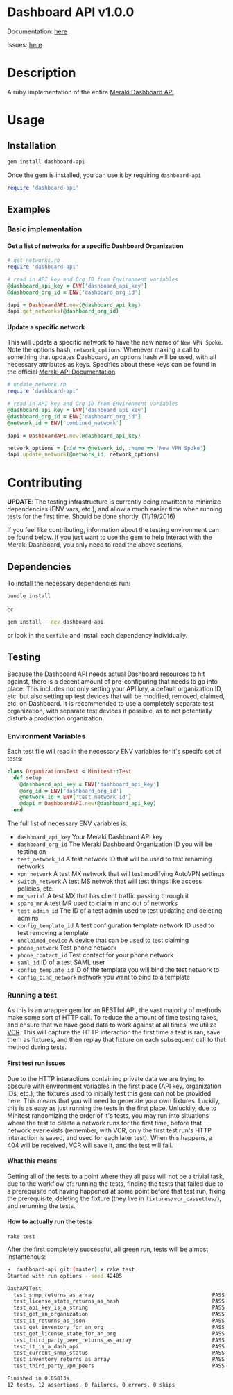 # Dashboard API v1.0.0
Documentation: [here](http://www.rubydoc.info/gems/dashboard-api/1.0.0)

Issues: [here](https://github.com/jletizia/dashboardapi/issues)

# Description
A ruby implementation of the entire [Meraki Dashboard API](https://documentation.meraki.com/zGeneral_Administration/Other_Topics/The_Cisco_Meraki_Dashboard_API)

# Usage
## Installation
```bash
gem install dashboard-api
```

Once the gem is installed, you can use it by requiring `dashboard-api`
```ruby
require 'dashboard-api'
```
## Examples

### Basic implementation
#### Get a list of networks for a specific Dashboard Organization

```ruby
# get_networks.rb
require 'dashboard-api'

# read in API key and Org ID from Environment variables
@dashboard_api_key = ENV['dashboard_api_key']
@dashboard_org_id = ENV['dashboard_org_id']

dapi = DashboardAPI.new(@dashboard_api_key)
dapi.get_networks(@dashboard_org_id)
```

#### Update a specific network
This will update a specific network to have the new name of `New VPN Spoke`. Note the options hash, `network_options`. Whenever making a call to something that updates
Dashboard, an options hash will be used, with all necessary attributes as keys. Specifics about these keys can be found in the official [Meraki API Documentation](https://dashboard.meraki.com/manage/support/api_docs).
```ruby
# update_network.rb
require 'dashboard-api'

# read in API key and Org ID from Environment variables
@dashboard_api_key = ENV['dashboard_api_key']
@dashboard_org_id = ENV['dashboard_org_id']
@network_id = ENV['combined_network']

dapi = DashboardAPI.new(@dashboard_api_key)

network_options = {:id => @network_id, :name => 'New VPN Spoke'}
dapi.update_network(@network_id, network_options)
```


# Contributing
**UPDATE**: The testing infrastructure is currently being rewritten to minimize dependencies (ENV vars, etc.), and allow a much easier time when running tests for the first time. Should be done shortly. (11/19/2016)

If you feel like contributing, information about the testing environment can be found below. If you just want to use the gem to help interact with the Meraki Dashboard,
you only need to read the above sections.

## Dependencies
To install the necessary dependencies run:
```bash
bundle install
```
or

```bash
gem install --dev dashboard-api
```
or look in the `Gemfile` and install each dependency individually.

## Testing
Because the Dashboard API needs actual Dashboard resources to hit against, there is a decent amount of pre-configuring that needs to go into place. This includes not only setting your API key, a default organization ID, etc. but also setting up test devices that will be modified, removed, claimed, etc. on Dashboard. It is recommended to use a completely separate test organization, with separate test devices if possible, as to not potentially disturb a production organization.

### Environment Variables
Each test file will read in the necessary ENV variables for it's specifc set of tests:
```ruby
class OrganizationsTest < Minitest::Test
  def setup
    @dashboard_api_key = ENV['dashboard_api_key']
    @org_id = ENV['dashboard_org_id']
    @network_id = ENV['test_network_id']
    @dapi = DashboardAPI.new(@dashboard_api_key)
  end
```
The full list of necessary ENV variables is:
* `dashboard_api_key` Your Meraki Dashboard API key
* `dashboard_org_id` The Meraki Dashboard Organization ID you will be testing on
* `test_network_id` A test network ID that will be used to test renaming networks
* `vpn_network` A test MX network that will test modifying AutoVPN settings
* `switch_network` A test MS netwok that will test things like access policies, etc.
* `mx_serial` A test MX that has client traffic passing through it
* `spare_mr` A test MR used to claim in and out of networks
* `test_admin_id` The ID of a test admin used to test updating and deleting admins
* `config_template_id` A test configuration template network ID used to test removing a template
* `unclaimed_device` A device that can be used to test claiming
* `phone_network` Test phone network
* `phone_contact_id` Test contact for your phone network
* `saml_id` ID of a test SAML user
* `config_template_id` ID of the template you will bind the test network to
* `config_bind_network` network you want to bind to a template

### Running a test
As this is an wrapper gem for an RESTful API, the vast majority of methods make some sort of HTTP call. To reduce the amount of time testing takes, and ensure that we have good data to work against at all times, we utilize [VCR](https://github.com/vcr/vcr). This will capture the HTTP interaction the first time a test is ran, save them as fixtures, and then replay that fixture on each subsequent call to that method during tests.

#### First test run issues
Due to the HTTP interactions containing private data we are trying to obscure with environment variables in the first place (API key, organization IDs, etc.), the fixtures used to initially test this gem can not be provided here. This means that you will need to generate your own fixtures. Luckily, this is as easy as just running the tests in the first place. Unluckily, due to Minitest randomizing the order of it's tests, you may run into situations where the test to delete a network runs for the first time, before that network ever exists (remember, with VCR, only the first test run's HTTP interaction is saved, and used for each later test). When this happens, a 404 will be received, VCR will save it, and the test will fail.

#### What this means
Getting all of the tests to a point where they all pass will not be a trivial task, due to the workflow of: running the tests, finding the tests that failed due to a prerequisite not having happened at some point before that test run, fixing the prerequisite, deleting the fixture (they live in `fixtures/vcr_cassettes/`), and rerunning the tests.

#### How to actually run the tests
```
rake test
```

After the first completely successful, all green run, tests will be almost instantenous:

```bash
➜  dashboard-api git:(master) ✗ rake test
Started with run options --seed 42405

DashAPITest
  test_snmp_returns_as_array                                      PASS (0.01s)
  test_license_state_returns_as_hash                              PASS (0.01s)
  test_api_key_is_a_string                                        PASS (0.00s)
  test_get_an_organization                                        PASS (0.01s)
  test_it_returns_as_json                                         PASS (0.00s)
  test_get_inventory_for_an_org                                   PASS (0.01s)
  test_get_license_state_for_an_org                               PASS (0.00s)
  test_third_party_peer_returns_as_array                          PASS (0.01s)
  test_it_is_a_dash_api                                           PASS (0.00s)
  test_current_snmp_status                                        PASS (0.00s)
  test_inventory_returns_as_array                                 PASS (0.00s)
  test_third_party_vpn_peers                                      PASS (0.00s)

Finished in 0.05813s
12 tests, 12 assertions, 0 failures, 0 errors, 0 skips
```
